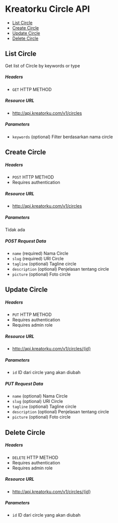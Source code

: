 # Kreatorku Circle API
- [List Circle](#list-circle)
- [Create Circle](#create-circle)
- [Update Circle](#update-circle)
- [Delete Circle](#delete-circle)

## List Circle
Get list of Circle by keywords or type

##### Headers
- `GET` HTTP METHOD

##### Resource URL
- http://api.kreatorku.com/v1/circles

##### Parameters
- `keywords` (optional) Filter berdasarkan nama circle

## Create Circle

##### Headers
- `POST` HTTP METHOD
- Requires authentication

##### Resource URL
- http://api.kreatorku.com/v1/circles

##### Parameters
Tidak ada

##### POST Request Data
- `name` (required) Nama Circle
- `slug` (required) URI Circle
- `tagline` (optional) Tagline circle
- `description` (optional) Penjelasan tentang circle
- `picture` (optional) Foto circle

## Update Circle

##### Headers
- `PUT` HTTP METHOD
- Requires authentication
- Requires admin role

##### Resource URL
- http://api.kreatorku.com/v1/circles/{id}

##### Parameters
- `id` ID dari circle yang akan diubah

##### PUT Request Data
- `name` (optional) Nama Circle
- `slug` (optional) URI Circle
- `tagline` (optional) Tagline circle
- `description` (optional) Penjelasan tentang circle
- `picture` (optional) Foto circle

## Delete Circle

##### Headers
- `DELETE` HTTP METHOD
- Requires authentication
- Requires admin role

##### Resource URL
- http://api.kreatorku.com/v1/circles/{id}

##### Parameters
- `id` ID dari circle yang akan diubah